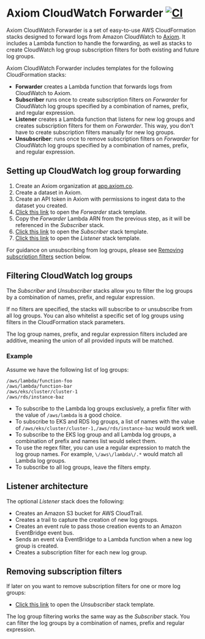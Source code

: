# Axiom CloudWatch Forwarder [![CI](https://github.com/axiomhq/axiom-cloudwatch-forwarder/actions/workflows/ci.yaml/badge.svg)](https://github.com/axiomhq/axiom-cloudwatch-forwarder/actions/workflows/ci.yaml)

Axiom CloudWatch Forwarder is a set of easy-to-use AWS CloudFormation stacks designed to forward logs from Amazon CloudWatch to [Axiom](https://axiom.co). It includes a Lambda function to handle the forwarding, as well as stacks to create CloudWatch log group subscription filters for both existing and future log groups.

Axiom CloudWatch Forwarder includes templates for the following CloudFormation stacks:

- **Forwarder** creates a Lambda function that forwards logs from CloudWatch to Axiom.
- **Subscriber** runs once to create subscription filters on _Forwarder_ for CloudWatch log groups specified by a combination of names, prefix, and regular expression.
- **Listener** creates a Lambda function that listens for new log groups and creates subscription filters for them on _Forwarder_. This way, you don't have to create subscription filters manually for new log groups.
- **Unsubscriber**: runs once to remove subscription filters on _Forwarder_ for CloudWatch log groups specified by a combination of names, prefix, and regular expression.

## Setting up CloudWatch log group forwarding

1. Create an Axiom organization at [app.axiom.co](https://app.axiom.co?ref=axiom-cloudwatch-forwarder).
2. Create a dataset in Axiom.
3. Create an API token in Axiom with permissions to ingest data to the dataset you created.
4. [Click this link](https://console.aws.amazon.com/cloudformation/home?#/stacks/new?stackName=axiom-cloudwatch-forwarder&templateURL=https://axiom-cloudformation.s3.amazonaws.com/stacks/axiom-cloudwatch-forwarder-v1.1.1-cloudformation-stack.yaml) to open the _Forwarder_ stack template.
5. Copy the _Forwarder_ Lambda ARN from the previous step, as it will be referenced in the _Subscriber_ stack.
6. [Click this link](https://console.aws.amazon.com/cloudformation/home?#/stacks/new?stackName=axiom-cloudwatch-subscriber&templateURL=https://axiom-cloudformation.s3.amazonaws.com/stacks/axiom-cloudwatch-subscriber-v1.1.1-cloudformation-stack.yaml) to open the _Subscriber_ stack template.
7. [Click this link](https://console.aws.amazon.com/cloudformation/home?#/stacks/new?stackName=axiom-cloudwatch-listener&templateURL=https://axiom-cloudformation.s3.amazonaws.com/stacks/axiom-cloudwatch-listener-v1.1.1-cloudformation-stack.yaml) to open the _Listener_ stack template.

For guidance on unsubscribing from log groups, please see [Removing subscription filters](#Removing-subscription-filters) section below.

## Filtering CloudWatch log groups

The _Subscriber_ and _Unsubscriber_ stacks allow you to filter the log groups by a combination of names, prefix, and regular expression.

If no filters are specified, the stacks will subscribe to or unsubscribe from all log groups. You can also whitelist a specific set of log groups using filters in the CloudFormation stack parameters.

The log group names, prefix, and regular expression filters included are additive, meaning the union of all provided inputs will be matched.

### Example

Assume we have the following list of log groups:

```
/aws/lambda/function-foo
/aws/lambda/function-bar
/aws/eks/cluster/cluster-1
/aws/rds/instance-baz
```

- To subscribe to the Lambda log groups exclusively, a prefix filter with the value of `/aws/lambda` is a good choice.
- To subscribe to EKS and RDS log groups, a list of names with the value of `/aws/eks/cluster/cluster-1,/aws/rds/instance-baz` would work well.
- To subscribe to the EKS log group and all Lambda log groups, a combination of prefix and names list would select them.
- To use the regex filter, you can use a regular expression to match the log group names. For example, `\/aws\/lambda\/.*` would match all Lambda log groups.
- To subscribe to all log groups, leave the filters empty.

## Listener architecture

The optional _Listener_ stack does the following:

- Creates an Amazon S3 bucket for AWS CloudTrail.
- Creates a trail to capture the creation of new log groups.
- Creates an event rule to pass those creation events to an Amazon EventBridge event bus.
- Sends an event via EventBridge to a Lambda function when a new log group is created.
- Creates a subscription filter for each new log group.

## Removing subscription filters

If later on you want to remove subscription filters for one or more log groups:

- [Click this link](https://console.aws.amazon.com/cloudformation/home?#/stacks/new?stackName=axiom-cloudwatch-subscriber&templateURL=https://axiom-cloudformation.s3.amazonaws.com/stacks/axiom-cloudwatch-unsubscriber-v1.1.1-cloudformation-stack.yaml) to open the _Unsubscriber_ stack template.

The log group filtering works the same way as the _Subscriber_ stack. You can filter the log groups by a combination of names, prefix and regular expression.

